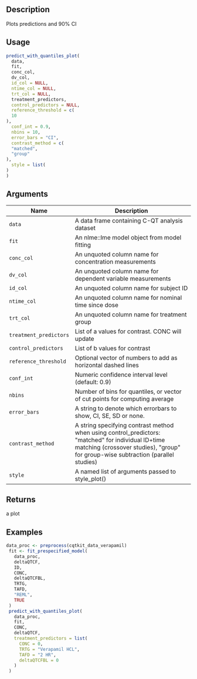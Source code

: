 ## Description

Plots predictions and 90% CI

## Usage

```r
predict_with_quantiles_plot(
  data,
  fit,
  conc_col,
  dv_col,
  id_col = NULL,
  ntime_col = NULL,
  trt_col = NULL,
  treatment_predictors,
  control_predictors = NULL,
  reference_threshold = c(
  10
),
  conf_int = 0.9,
  nbins = 10,
  error_bars = "CI",
  contrast_method = c(
  "matched",
  "group"
),
  style = list(
)
)
```

## Arguments

| Name | Description |
|------|-------------|
| `data` | A data frame containing C-QT analysis dataset |
| `fit` | An nlme::lme model object from model fitting |
| `conc_col` | An unquoted column name for concentration measurements |
| `dv_col` | An unquoted column name for dependent variable measurements |
| `id_col` | An unquoted column name for subject ID |
| `ntime_col` | An unquoted column name for nominal time since dose |
| `trt_col` | An unquoted column name for treatment group |
| `treatment_predictors` | List of a values for contrast. CONC will update |
| `control_predictors` | List of b values for contrast |
| `reference_threshold` | Optional vector of numbers to add as horizontal dashed lines |
| `conf_int` | Numeric confidence interval level (default: 0.9) |
| `nbins` | Number of bins for quantiles, or vector of cut points for computing average |
| `error_bars` | A string to denote which errorbars to show, CI, SE, SD or none. |
| `contrast_method` | A string specifying contrast method when using control_predictors: "matched" for individual ID+time matching (crossover studies), "group" for group-wise subtraction (parallel studies) |
| `style` | A named list of arguments passed to style_plot() |

## Returns

a plot

## Examples

```r
data_proc <- preprocess(cqtkit_data_verapamil)
 fit <- fit_prespecified_model(
   data_proc,
   deltaQTCF,
   ID,
   CONC,
   deltaQTCFBL,
   TRTG,
   TAFD,
   "REML",
   TRUE
 )
 predict_with_quantiles_plot(
   data_proc,
   fit,
   CONC,
   deltaQTCF,
   treatment_predictors = list(
     CONC = 0,
     TRTG = "Verapamil HCL",
     TAFD = "2 HR",
     deltaQTCFBL = 0
   )
 )
```


